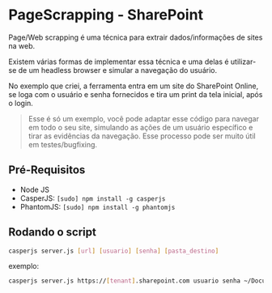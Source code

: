 # PageScrapping - SharePoint
Page/Web scrapping é uma técnica para extrair dados/informações de sites na web.

Existem várias formas de implementar essa técnica e uma delas é utilizar-se de um headless browser e simular a navegação do usuário.

No exemplo que criei, a ferramenta entra em um site do SharePoint Online, se loga com o usuário e senha fornecidos e tira um print da tela inicial, após o login.

> Esse é só um exemplo, você pode adaptar esse código para navegar em todo o seu site, simulando as ações de um usuário específico e tirar as evidências da navegação. Esse processo pode ser muito útil em testes/bugfixing.

## Pré-Requisitos
- Node JS
- CasperJS: ```[sudo] npm install -g casperjs```
- PhantomJS: ```[sudo] npm install -g phantomjs```

## Rodando o script
```bash
casperjs server.js [url] [usuario] [senha] [pasta_destino]
```
exemplo:
```bash
casperjs server.js https://[tenant].sharepoint.com usuario senha ~/Documents/imgs
```

